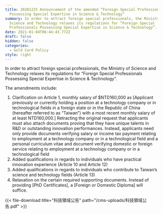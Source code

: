 ```yaml
---
title: 20201225 Announcement of the amended “Foreign Special Professionals
  Possessing Special Expertise in Science & Technology”
summary: In order to attract foreign special professionals, the Ministry of
  Science and Technology relaxes its regulations for “Foreign Special
  Professionals Possessing Special Expertise in Science & Technology”.
date: 2021-01-04T06:44:43.772Z
draft: false
hidden: false
categories:
  - Gold Card Policy
style: right
---
```

In order to attract foreign special professionals, the Ministry of Science and Technology relaxes its regulations for “Foreign Special Professionals Possessing Special Expertise in Science & Technology”.

The amendments include:

1. Clarification on Article 1, monthly salary of $NTD160,000 as \[Applicant previously or currently holding a position at a technology company or in technological fields in a foreign state or in the Republic of China (hereafter referred to as “Taiwan”) with a most recent monthly salary of at least NTD160,000.] Retracting the original request that applicants must also attach documents proving that they have unique talents in R&D or outstanding innovation performances. Instead, applicants need only provide documents verifying salary or income tax payment relating to employment at a technology company or in a technological field and a personal curriculum vitae and document verifying domestic or foreign service relating to employment at a technology company or in a technological field
2. Added qualifications in regards to individuals who have practical innovation experience (Article 10 and Article 12)
3. Added qualifications in regards to individuals who contribute to Taiwan’s science and technology fields (Article 13)
4. Relaxation on the certain required supporting documents. Instead of providing \[PhD Certificates], a \[Foreign or Domestic Diploma] will suffice. 

{{< file-download title="科技領域公告" path="/cms-uploads/科技領域公告.pdf" >}}